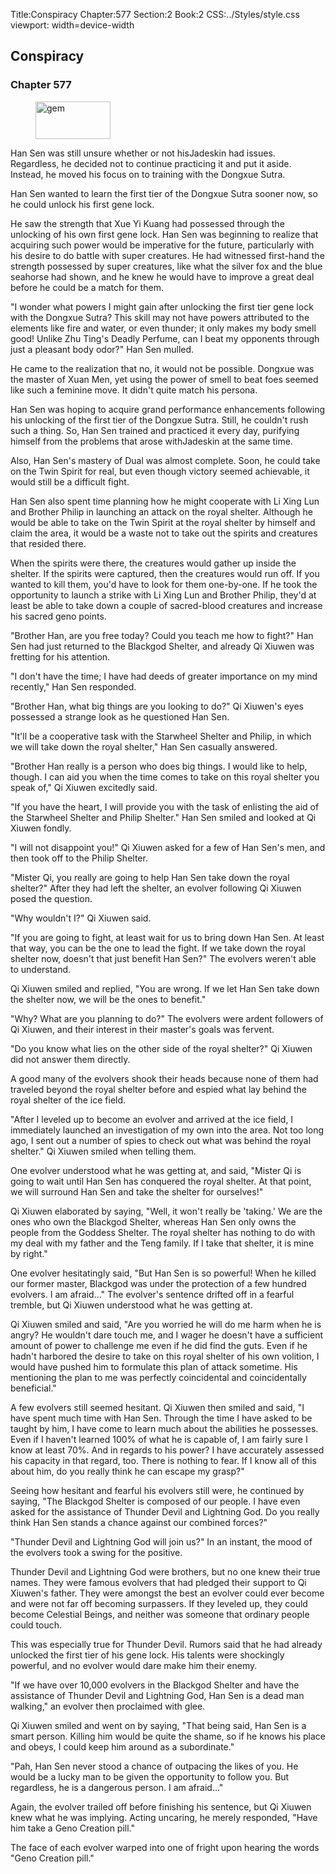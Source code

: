 Title:Conspiracy 
Chapter:577 
Section:2 
Book:2 
CSS:../Styles/style.css 
viewport: width=device-width
  
## Conspiracy
### Chapter 577 
<figure>
	<img src="../Images/gem.gif" alt="gem" id="gem" width="120" height="60" />
</figure>
  

  
  Han Sen was still unsure whether or not hisJadeskin had issues. Regardless, he decided not to continue practicing it and put it aside. Instead, he moved his focus on to training with the Dongxue Sutra.

Han Sen wanted to learn the first tier of the Dongxue Sutra sooner now, so he could unlock his first gene lock.

He saw the strength that Xue Yi Kuang had possessed through the unlocking of his own first gene lock. Han Sen was beginning to realize that acquiring such power would be imperative for the future, particularly with his desire to do battle with super creatures. He had witnessed first-hand the strength possessed by super creatures, like what the silver fox and the blue seahorse had shown, and he knew he would have to improve a great deal before he could be a match for them.

"I wonder what powers I might gain after unlocking the first tier gene lock with the Dongxue Sutra? This skill may not have powers attributed to the elements like fire and water, or even thunder; it only makes my body smell good! Unlike Zhu Ting's Deadly Perfume, can I beat my opponents through just a pleasant body odor?" Han Sen mulled.

He came to the realization that no, it would not be possible. Dongxue was the master of Xuan Men, yet using the power of smell to beat foes seemed like such a feminine move. It didn't quite match his persona.

Han Sen was hoping to acquire grand performance enhancements following his unlocking of the first tier of the Dongxue Sutra. Still, he couldn't rush such a thing. So, Han Sen trained and practiced it every day, purifying himself from the problems that arose withJadeskin at the same time.

Also, Han Sen's mastery of Dual was almost complete. Soon, he could take on the Twin Spirit for real, but even though victory seemed achievable, it would still be a difficult fight.

Han Sen also spent time planning how he might cooperate with Li Xing Lun and Brother Philip in launching an attack on the royal shelter. Although he would be able to take on the Twin Spirit at the royal shelter by himself and claim the area, it would be a waste not to take out the spirits and creatures that resided there.

When the spirits were there, the creatures would gather up inside the shelter. If the spirits were captured, then the creatures would run off. If you wanted to kill them, you'd have to look for them one-by-one. If he took the opportunity to launch a strike with Li Xing Lun and Brother Philip, they'd at least be able to take down a couple of sacred-blood creatures and increase his sacred geno points.

"Brother Han, are you free today? Could you teach me how to fight?" Han Sen had just returned to the Blackgod Shelter, and already Qi Xiuwen was fretting for his attention.

"I don't have the time; I have had deeds of greater importance on my mind recently," Han Sen responded.

"Brother Han, what big things are you looking to do?" Qi Xiuwen's eyes possessed a strange look as he questioned Han Sen.

"It'll be a cooperative task with the Starwheel Shelter and Philip, in which we will take down the royal shelter," Han Sen casually answered.

"Brother Han really is a person who does big things. I would like to help, though. I can aid you when the time comes to take on this royal shelter you speak of," Qi Xiuwen excitedly said.

"If you have the heart, I will provide you with the task of enlisting the aid of the Starwheel Shelter and Philip Shelter." Han Sen smiled and looked at Qi Xiuwen fondly.

"I will not disappoint you!" Qi Xiuwen asked for a few of Han Sen's men, and then took off to the Philip Shelter.

"Mister Qi, you really are going to help Han Sen take down the royal shelter?" After they had left the shelter, an evolver following Qi Xiuwen posed the question.

"Why wouldn't I?" Qi Xiuwen said.

"If you are going to fight, at least wait for us to bring down Han Sen. At least that way, you can be the one to lead the fight. If we take down the royal shelter now, doesn't that just benefit Han Sen?" The evolvers weren't able to understand.

Qi Xiuwen smiled and replied, "You are wrong. If we let Han Sen take down the shelter now, we will be the ones to benefit."

"Why? What are you planning to do?" The evolvers were ardent followers of Qi Xiuwen, and their interest in their master's goals was fervent.

"Do you know what lies on the other side of the royal shelter?" Qi Xiuwen did not answer them directly.

A good many of the evolvers shook their heads because none of them had traveled beyond the royal shelter before and espied what lay behind the royal shelter of the ice field.

"After I leveled up to become an evolver and arrived at the ice field, I immediately launched an investigation of my own into the area. Not too long ago, I sent out a number of spies to check out what was behind the royal shelter." Qi Xiuwen smiled when telling them.

One evolver understood what he was getting at, and said, "Mister Qi is going to wait until Han Sen has conquered the royal shelter. At that point, we will surround Han Sen and take the shelter for ourselves!"

Qi Xiuwen elaborated by saying, "Well, it won't really be 'taking.' We are the ones who own the Blackgod Shelter, whereas Han Sen only owns the people from the Goddess Shelter. The royal shelter has nothing to do with my deal with my father and the Teng family. If I take that shelter, it is mine by right."

One evolver hesitatingly said, "But Han Sen is so powerful! When he killed our former master, Blackgod was under the protection of a few hundred evolvers. I am afraid..." The evolver's sentence drifted off in a fearful tremble, but Qi Xiuwen understood what he was getting at.

Qi Xiuwen smiled and said, "Are you worried he will do me harm when he is angry? He wouldn't dare touch me, and I wager he doesn't have a sufficient amount of power to challenge me even if he did find the guts. Even if he hadn't harbored the desire to take on this royal shelter of his own volition, I would have pushed him to formulate this plan of attack sometime. His mentioning the plan to me was perfectly coincidental and coincidentally beneficial."

A few evolvers still seemed hesitant. Qi Xiuwen then smiled and said, "I have spent much time with Han Sen. Through the time I have asked to be taught by him, I have come to learn much about the abilities he possesses. Even if I haven't learned 100% of what he is capable of, I am fairly sure I know at least 70%. And in regards to his power? I have accurately assessed his capacity in that regard, too. There is nothing to fear. If I know all of this about him, do you really think he can escape my grasp?"

Seeing how hesitant and fearful his evolvers still were, he continued by saying, "The Blackgod Shelter is composed of our people. I have even asked for the assistance of Thunder Devil and Lightning God. Do you really think Han Sen stands a chance against our combined forces?"

"Thunder Devil and Lightning God will join us?" In an instant, the mood of the evolvers took a swing for the positive.

Thunder Devil and Lightning God were brothers, but no one knew their true names. They were famous evolvers that had pledged their support to Qi Xiuwen's father. They were amongst the best an evolver could ever become and were not far off becoming surpassers. If they leveled up, they could become Celestial Beings, and neither was someone that ordinary people could touch.

This was especially true for Thunder Devil. Rumors said that he had already unlocked the first tier of his gene lock. His talents were shockingly powerful, and no evolver would dare make him their enemy.

"If we have over 10,000 evolvers in the Blackgod Shelter and have the assistance of Thunder Devil and Lightning God, Han Sen is a dead man walking," an evolver then proclaimed with glee.

Qi Xiuwen smiled and went on by saying, "That being said, Han Sen is a smart person. Killing him would be quite the shame, so if he knows his place and obeys, I could keep him around as a subordinate."

"Pah, Han Sen never stood a chance of outpacing the likes of you. He would be a lucky man to be given the opportunity to follow you. But regardless, he is a dangerous person. I am afraid..."

Again, the evolver trailed off before finishing his sentence, but Qi Xiuwen knew what he was implying. Acting uncaring, he merely responded, "Have him take a Geno Creation pill."

The face of each evolver warped into one of fright upon hearing the words "Geno Creation pill."
